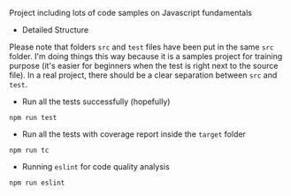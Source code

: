 Project including lots of code samples on Javascript fundamentals

* Detailed Structure

Please note that folders `src` and `test` files have been put in the same `src` folder. 
I'm doing things this way because it is a samples project for training purpose (it's easier for beginners when the test is right next to the source file). 
In a real project, there should be a clear separation between `src` and `test`.

* Run all the tests successfully (hopefully)
```
npm run test
```
* Run all the tests with coverage report inside the `target` folder
```
npm run tc
```



* Running `eslint` for code quality analysis
```
npm run eslint
```


